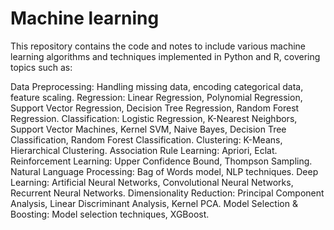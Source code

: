 # Machine learning
This repository contains the code and notes to include various machine learning algorithms and techniques implemented in Python and R, covering topics such as:

Data Preprocessing: Handling missing data, encoding categorical data, feature scaling.
Regression: Linear Regression, Polynomial Regression, Support Vector Regression, Decision Tree Regression, Random Forest Regression.
Classification: Logistic Regression, K-Nearest Neighbors, Support Vector Machines, Kernel SVM, Naive Bayes, Decision Tree Classification, Random Forest Classification.
Clustering: K-Means, Hierarchical Clustering.
Association Rule Learning: Apriori, Eclat.
Reinforcement Learning: Upper Confidence Bound, Thompson Sampling.
Natural Language Processing: Bag of Words model, NLP techniques.
Deep Learning: Artificial Neural Networks, Convolutional Neural Networks, Recurrent Neural Networks.
Dimensionality Reduction: Principal Component Analysis, Linear Discriminant Analysis, Kernel PCA.
Model Selection & Boosting: Model selection techniques, XGBoost.





